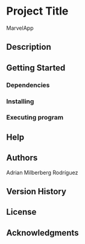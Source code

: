 # Project Title

MarvelApp

## Description

## Getting Started

### Dependencies

### Installing

### Executing program

## Help

## Authors

Adrian Milberberg Rodríguez

## Version History

## License


## Acknowledgments

